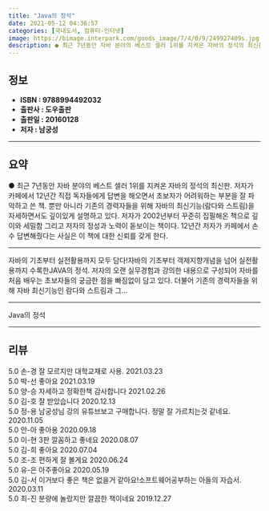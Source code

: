 ```yaml
---
title: "Java의 정석"
date: 2021-05-12 04:36:57
categories: [국내도서, 컴퓨터-인터넷]
image: https://bimage.interpark.com/goods_image/7/4/0/9/249927409s.jpg
description: ● 최근 7년동안 자바 분야의 베스트 셀러 1위를 지켜온 자바의 정석의 최신판. 저자가 카페에서 12년간 직접 독자들에게 답변을 해오면서 초보자가 어려워하는 부분을 잘 파악하고 쓴 책. 뿐만 아니라 기존의 경력자들을 위해 자바의 최신기능(람다와 스트림)을 자세하면서도 깊이있게 설명하고
---
```


## **정보**

- **ISBN : 9788994492032**
- **출판사 : 도우출판**
- **출판일 : 20160128**
- **저자 : 남궁성**

------



## **요약**

●  최근 7년동안 자바 분야의 베스트 셀러 1위를 지켜온 자바의 정석의 최신판. 저자가 카페에서 12년간 직접 독자들에게 답변을 해오면서 초보자가 어려워하는 부분을 잘 파악하고 쓴 책. 뿐만 아니라 기존의 경력자들을 위해 자바의 최신기능(람다와 스트림)을 자세하면서도 깊이있게 설명하고 있다.  저자가 2002년부터 꾸준히 집필해온 책으로 깊이와 세밀함 그리고 저자의 정성과 노력이 돋보이는 책이다. 12년간 저자가 카페에서 손수 답변해줬다는 사실은 이 책에 대한 신뢰를 갖게 한다.

------

자바의 기초부터 실전활용까지 모두 담다!자바의 기초부터 객제지향개념을 넘어 실전활용까지 수록한JAVA의 정석. 저자의 오랜 실무경험과 강의한 내용으로 구성되어 자바를 처음 배우는 초보자들의 궁금한 점을 빠짐없이 담고 있다. 더불어 기존의 경력자들을 위해 자바 최신기능인 람다와 스트림과 그... 

------


Java의 정석 

------


## **리뷰** 

5.0 손-경 잘 모르지만 대학교재로 사용. 2021.03.23 <br/>5.0 박-선 좋아요 2021.03.19 <br/>5.0 양-승 자세하고 정확한책 감사합니다 2021.02.26 <br/>5.0 김-호 잘 받았습니다  2020.12.13 <br/>5.0 정-용 남궁성님 강의 유튜브보고 구매합니다. 정말 잘 가르치는것 같네요. 2020.11.05 <br/>5.0 안-아 좋아용 2020.09.18 <br/>5.0 이-현 3판 깔꼼하고 좋네요 2020.08.07 <br/>5.0 김-희 좋아요 2020.07.04 <br/>5.0 조-조 편하게 잘 볼게요 2020.06.24 <br/>5.0 유-은 아주좋아요  2020.05.19 <br/>5.0 김-서 이거보다 좋은 책은 없을거 같아요!소프트웨어공부하는 아들의 자습서. 2020.03.11 <br/>5.0 최-진 분량에 놀랐지만 깔끔한 책이네요 2019.12.27 <br/>